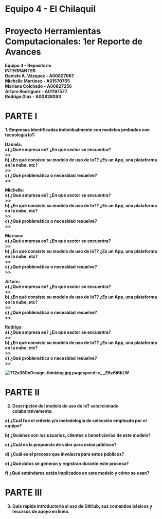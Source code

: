 # Equipo 4 - El Chilaquil

# Proyecto Herramientas Computacionales: 1er Reporte de Avances

<b> Equipo 4 - Repositorio <b/>     
INTEGRANTES   
Daniela A. Vázquez - A00827067  
Michelle Martínez - A01570765  
Mariana Colchado - A00827256  
Arturo Rodríguez - A01197577  
Rodrigo Díaz - A00828093  
    
# PARTE I  
    
<b>1. Empresas identificadas individualmente con modelos probados con tecnología IoT:
        
Daniela: <b/>   
    <b> a) ¿Qué empresa es? ¿En qué sector se encuentra? <b/>  
            >>  
    <b> b) ¿En qué consiste su modelo de uso de IoT? ¿Es un App, una plataforma en la nube, etc? <b/>  
            >>    
    <b> c) ¿Qué problemática o necesidad resuelve? <b/>  
            >>      
            
<b> Michelle: <b/>  
    <b> a) ¿Qué empresa es? ¿En qué sector se encuentra? <b/>  
            >>  
    <b> b) ¿En qué consiste su modelo de uso de IoT? ¿Es un App, una plataforma en la nube, etc? <b/>  
            >>  
    <b> c) ¿Qué problemática o necesidad resuelve? <b/>  
            >>  
            
<b> Mariana: <b/>  
    <b> a) ¿Qué empresa es? ¿En qué sector se encuentra? <b/>  
            >>  
    <b> b) ¿En qué consiste su modelo de uso de IoT? ¿Es un App, una plataforma en la nube, etc? <b/>  
            >>  
    <b> c) ¿Qué problemática o necesidad resuelve? <b/>  
            >>  
            
<b> Arturo: <b/>  
   <b>  a) ¿Qué empresa es? ¿En qué sector se encuentra? <b/>  
            >>   
    <b> b) ¿En qué consiste su modelo de uso de IoT? ¿Es un App, una plataforma en la nube, etc? <b/>  
            >>  
    <b> c) ¿Qué problemática o necesidad resuelve? <b/>  
            >>  
            
<b> Rodrigo: <b/>  
   <b>  a) ¿Qué empresa es? ¿En qué sector se encuentra? <b/>  
            >>   
    <b> b) ¿En qué consiste su modelo de uso de IoT? ¿Es un App, una plataforma en la nube, etc? <b/>  
            >>  
    <b> c) ¿Qué problemática o necesidad resuelve? <b/>  
            >>   
            
![712x350xDesign-thinking jpg pagespeed ic_ _E8z6i6bLW](https://user-images.githubusercontent.com/71424870/93436299-38ca9100-f890-11ea-817c-a1e85b4b7c14.jpg)
            
  # PARTE II
  
  2. Descripción del modelo de uso de IoT seleccionado colaborativamente:  
  
  a) ¿Cuál fue el criterio y/o metodología de selección empleado por el equipo?  
  >>  
  
  b) ¿Quiénes son los usuarios, clientes o beneficiarios de este modelo?  
  >>  
  
  c) ¿Cuál es la propuesta de valor para estos públicos?  
  >>  
  
  d) ¿Cuál es el proceso que involucra para estos públicos?  
  >>  
  
  e) ¿Qué datos se generan y registran durante este proceso?  
  >>  
  
  f) ¿Qué estándares están implicados en este modelo y cómo se usan?  
  >>  
  
  
  # PARTE III
  
  3. Guía rápida introductoria al uso de GitHub, sus comandos básicos y recursos de apoyo en línea.  
  >>  
  
  
  



<b> <b/> 
